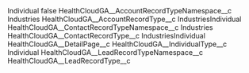 <?xml version="1.0" encoding="UTF-8"?>
<CustomMetadata xmlns="http://soap.sforce.com/2006/04/metadata" xmlns:xsi="http://www.w3.org/2001/XMLSchema-instance" xmlns:xsd="http://www.w3.org/2001/XMLSchema">
    <label>Individual</label>
    <protected>false</protected>
    <values>
        <field>HealthCloudGA__AccountRecordTypeNamespace__c</field>
        <value xsi:type="xsd:string">Industries</value>
    </values>
    <values>
        <field>HealthCloudGA__AccountRecordType__c</field>
        <value xsi:type="xsd:string">IndustriesIndividual</value>
    </values>
    <values>
        <field>HealthCloudGA__ContactRecordTypeNamespace__c</field>
        <value xsi:type="xsd:string">Industries</value>
    </values>
    <values>
        <field>HealthCloudGA__ContactRecordType__c</field>
        <value xsi:type="xsd:string">IndustriesIndividual</value>
    </values>
    <values>
        <field>HealthCloudGA__DetailPage__c</field>
        <value xsi:nil="true"/>
    </values>
    <values>
        <field>HealthCloudGA__IndividualType__c</field>
        <value xsi:type="xsd:string">Individual</value>
    </values>
    <values>
        <field>HealthCloudGA__LeadRecordTypeNamespace__c</field>
        <value xsi:nil="true"/>
    </values>
    <values>
        <field>HealthCloudGA__LeadRecordType__c</field>
        <value xsi:nil="true"/>
    </values>
</CustomMetadata>
